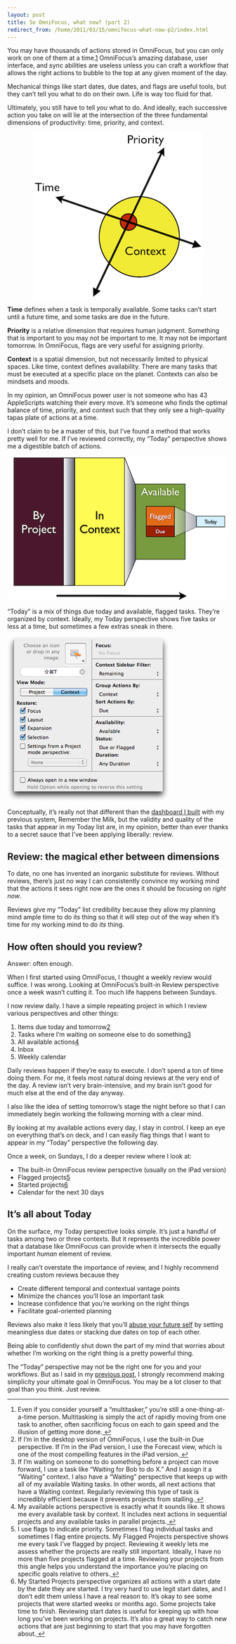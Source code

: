 ```yaml
---
layout: post
title: So OmniFocus, what now? (part 2)
redirect_from: /home/2011/03/15/omnifocus-what-now-p2/index.html
---
```

<p>You may have thousands of actions stored in OmniFocus, but you can only work on one of them at a time.<a id="fnref:f1" class="footnote" title="see footnote" href="#fn:f1">1</a>
OmniFocus’s amazing database, user interface, and sync abilities are useless unless you can craft a workflow that allows the right actions to bubble to the top at any given moment of the day.</p>
<p>Mechanical things like start dates, due dates, and flags are useful tools, but they can’t tell you what to do on their own.  Life is way too fluid for that.</p>
<p>Ultimately, you still have to tell <em>you</em> what to do. And ideally, each successive action you take on will lie at the intersection of the three fundamental dimensions of productivity: time, priority, and context.</p>
<p style="text-align: center;"><a href="/img/productivity-intersection-pe.png"><img class="size-full wp-image-3718 aligncenter" title="productivity-intersection-pe" src="/img/productivity-intersection-pe.png" alt="" width="387" height="377" /></a></p>
<p><strong>Time</strong> defines when a task is temporally available. Some tasks can’t start until a future time, and some tasks are due in the future.</p>
<p><strong>Priority</strong> is a relative dimension that requires human judgment. Something that is important to you may not be important to me. It may not be important tomorrow. In OmniFocus, flags are very useful for assigning priority.</p>
<p><strong>Context</strong> is a spatial dimension, but not necessarily limited to physical spaces. Like time, context defines availability. There are many tasks that must be executed at a specific place on the planet. Contexts can also be mindsets and moods.</p>
<p>In my opinion, an OmniFocus power user is not someone who has 43 AppleScripts watching their every move.  It’s someone who finds the optimal balance of time, priority, and context such that they only see a high-quality tapas plate of actions at a time.</p>
<p>I don’t claim to be a master of this, but I’ve found a method that works pretty well for me.  If I’ve reviewed correctly, my “Today” perspective shows me a digestible batch of actions.</p>
<p><a href="/img/today-flow-pe.png"><img class="aligncenter size-full wp-image-3720" title="today-flow-pe" src="/img/today-flow-pe.png" alt="" width="500" height="328" /></a></p>
<p>“Today” is a mix of things due today and available, flagged tasks. They’re organized by context.  Ideally, my Today perspective shows five tasks or less at a time, but sometimes a few extras sneak in there.</p>
<p><a href="/img/today-perspective-pe.png"><img class="aligncenter size-full wp-image-3723" title="today-perspective-pe" src="/img/today-perspective-pe.png" alt="" width="367" height="374" /></a></p>
<p>Conceptually, it’s really not that different than the <a href="http://www.practicallyefficient.com/2010/08/25/note-to-self-get-your-priorities-straight/">dashboard I built</a> with my previous system, Remember the Milk, but the validity and quality of the tasks that appear in my Today list are, in my opinion, better than ever thanks to a secret sauce that I've been applying liberally: review.</p>
<h2 id="review:themagicaletherbetweendimensions">Review: the magical ether between dimensions</h2>
<p>To date, no one has invented an inorganic substitute for reviews. Without reviews, there’s just no way I can consistently convince my working mind that the actions it sees right now are the ones it should be focusing on <em>right now</em>.</p>
<p>Reviews give my “Today” list credibility because they allow my planning mind ample time to do its thing so that it will step out of the way when it’s time for my working mind to do <em>its</em> thing.</p>
<h2 id="howoftenshouldyoureview">How often should you review?</h2>
<p>Answer: often enough.</p>
<p>When I first started using OmniFocus, I thought a weekly review would suffice. I was wrong.  Looking at OmniFocus’s built-in Review perspective once a week wasn’t cutting it. Too much life happens between Sundays.</p>
<p>I now review daily. I have a simple repeating project in which I review various perspectives and other things:</p>
<ol>
<li>Items due today and tomorrow<a id="fnref:due" class="footnote" title="see footnote" href="#fn:due">2</a></li>
<li>Tasks where I’m waiting on someone else to do something<a id="fnref:w" class="footnote" title="see footnote" href="#fn:w">3</a></li>
<li>All available actions<a id="fnref:aa" class="footnote" title="see footnote" href="#fn:aa">4</a></li>
<li>Inbox</li>
<li>Weekly calendar</li>
</ol>
<p>Daily reviews happen if they’re easy to execute.  I don’t spend a ton of time doing them. For me, it feels most natural doing reviews at the very end of the day. A review isn’t very brain-intensive, and my brain isn’t good for much else at the end of the day anyway.</p>
<p>I also like the idea of setting tomorrow’s stage the night before so that I can immediately begin working the following morning with a clear mind.</p>
<p>By looking at my available actions every day, I stay in control.  I keep an eye on everything that’s on deck, and I can easily flag things that I want to appear in my “Today” perspective the following day.</p>
<p>Once a week, on Sundays, I do a deeper review where I look at:</p>
<ul>
<li>The built-in OmniFocus review perspective (usually on the iPad version)</li>
<li>Flagged projects<a id="fnref:fp" class="footnote" title="see footnote" href="#fn:fp">5</a></li>
<li>Started projects<a id="fnref:sp" class="footnote" title="see footnote" href="#fn:sp">6</a></li>
<li>Calendar for the next 30 days</li>
</ul>
<h2 id="itsallabouttoday">It’s all about Today</h2>
<p>On the surface, my Today perspective looks simple.  It’s just a handful of tasks among two or three contexts.  But it represents the incredible power that a database like OmniFocus can provide when it intersects the equally important <em>human</em> element of review.</p>
<p>I really can’t overstate the importance of review, and I highly recommend creating custom reviews because they</p>
<ul>
<li>Create different temporal and contextual vantage points</li>
<li>Minimize the chances you’ll lose an important task</li>
<li>Increase confidence that you’re working on the right things</li>
<li>Facilitate goal-oriented planning</li>
</ul>
<p>Reviews also make it less likely that you’ll <a href="http://www.practicallyefficient.com/2010/08/24/note-to-self-whats-a-due-date/">abuse your future self</a> by setting meaningless due dates or stacking due dates on top of each other.</p>
<p>Being able to confidently shut down the part of my mind that worries about whether I’m working on the right thing is a pretty powerful thing.</p>
<p>The “Today” perspective may not be the right one for you and your workflows.  But as I said in my <a href="http://www.practicallyefficient.com/2011/03/14/omnifocus-what-now-p1">previous post</a>, I strongly recommend making simplicity your ultimate goal in OmniFocus. You may be a lot closer to that goal than you think. Just review.</p>
<div class="footnotes">
<hr />
<ol>
<li id="fn:f1">Even if you consider yourself a “multitasker,” you’re still a one-thing-at-a-time person. Multitasking is simply the act of rapidly moving from one task to another, often sacrificing focus on each to gain speed and the illusion of getting more done.<a class="reversefootnote" title="return to article" href="#fnref:f1"> ↩</a></li>
<li id="fn:due">If I’m in the desktop version of OmniFocus, I use the built-in Due perspective.  If I’m in the iPad version, I use the Forecast view, which is one of the most compelling features in the iPad version.<a class="reversefootnote" title="return to article" href="#fnref:due"> ↩</a></li>
<li id="fn:w">If I’m waiting on someone to do something before a project can move forward, I use a task like “Waiting for Bob to do X.” And I assign  it a “Waiting” context. I also have a “Waiting” perspective that keeps up with all of my available Waiting tasks.  In other words, all next actions that have a Waiting context. Regularly reviewing this type of task is incredibly efficient because it prevents projects from stalling.<a class="reversefootnote" title="return to article" href="#fnref:w"> ↩</a></li>
<li id="fn:aa">My available actions perspective is exactly what it sounds like. It shows me every available task by context. It includes next actions in sequential projects and any available tasks in parallel projects.<a class="reversefootnote" title="return to article" href="#fnref:aa"> ↩</a></li>
<li id="fn:fp">I use flags to indicate priority.  Sometimes I flag individual tasks and sometimes I flag entire projects.  My Flagged Projects perspective shows me every task I’ve flagged by project.  Reviewing it weekly lets me assess whether the projects are really still important. Ideally, I have no more than five projects flagged at a time. Reviewing your projects from this angle helps you understand the importance you’re placing on specific goals relative to others.<a class="reversefootnote" title="return to article" href="#fnref:fp"> ↩</a></li>
<li id="fn:sp">My Started Projects perspective organizes all actions with a start date by the date they are started. I try very hard to use legit start dates, and I don’t edit them unless I have a real reason to.  It’s okay to see some projects that were started weeks or months ago. Some projects take time to finish. Reviewing start dates is useful for keeping up with how long you’ve been working on projects. It’s also a great way to catch new actions that are just beginning to start that you may have forgotten about.<a class="reversefootnote" title="return to article" href="#fnref:sp"> ↩</a></li>
</ol>
</div>

